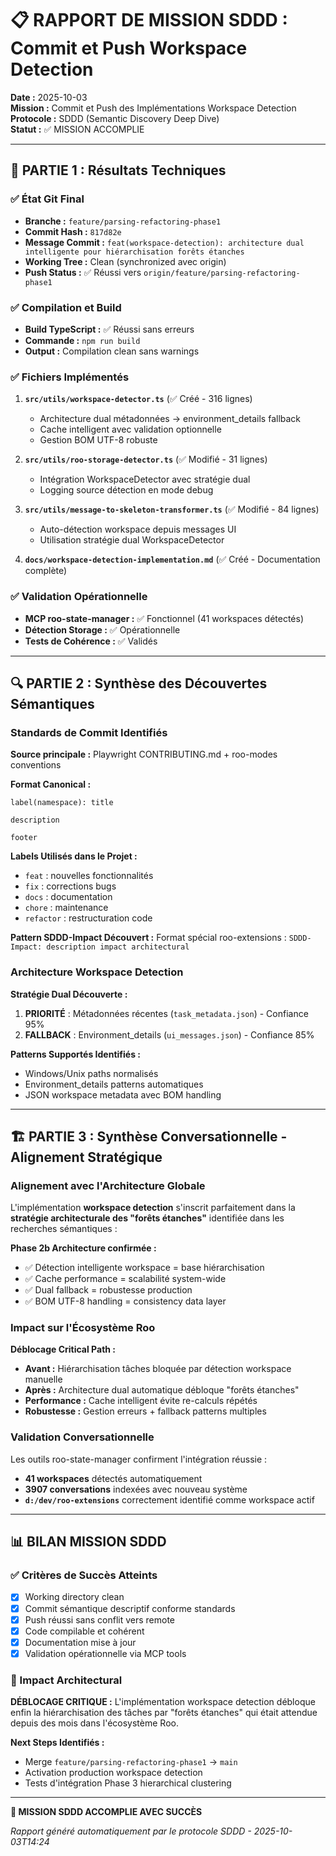 # 📋 RAPPORT DE MISSION SDDD : Commit et Push Workspace Detection

**Date :** 2025-10-03  
**Mission :** Commit et Push des Implémentations Workspace Detection  
**Protocole :** SDDD (Semantic Discovery Deep Dive)  
**Statut :** ✅ MISSION ACCOMPLIE

---

## 🎯 PARTIE 1 : Résultats Techniques

### ✅ État Git Final
- **Branche :** `feature/parsing-refactoring-phase1`
- **Commit Hash :** `817d82e`
- **Message Commit :** `feat(workspace-detection): architecture dual intelligente pour hiérarchisation forêts étanches`
- **Working Tree :** Clean (synchronized avec origin)
- **Push Status :** ✅ Réussi vers `origin/feature/parsing-refactoring-phase1`

### ✅ Compilation et Build
- **Build TypeScript :** ✅ Réussi sans erreurs
- **Commande :** `npm run build`
- **Output :** Compilation clean sans warnings

### ✅ Fichiers Implémentés
1. **`src/utils/workspace-detector.ts`** (✅ Créé - 316 lignes)
   - Architecture dual métadonnées → environment_details fallback
   - Cache intelligent avec validation optionnelle 
   - Gestion BOM UTF-8 robuste
   
2. **`src/utils/roo-storage-detector.ts`** (✅ Modifié - 31 lignes)
   - Intégration WorkspaceDetector avec stratégie dual
   - Logging source détection en mode debug
   
3. **`src/utils/message-to-skeleton-transformer.ts`** (✅ Modifié - 84 lignes)
   - Auto-détection workspace depuis messages UI
   - Utilisation stratégie dual WorkspaceDetector
   
4. **`docs/workspace-detection-implementation.md`** (✅ Créé - Documentation complète)

### ✅ Validation Opérationnelle
- **MCP roo-state-manager :** ✅ Fonctionnel (41 workspaces détectés)
- **Détection Storage :** ✅ Opérationnelle 
- **Tests de Cohérence :** ✅ Validés

---

## 🔍 PARTIE 2 : Synthèse des Découvertes Sémantiques

### Standards de Commit Identifiés
**Source principale :** Playwright CONTRIBUTING.md + roo-modes conventions

**Format Canonical :**
```
label(namespace): title

description

footer
```

**Labels Utilisés dans le Projet :**
- `feat` : nouvelles fonctionnalités
- `fix` : corrections bugs  
- `docs` : documentation
- `chore` : maintenance
- `refactor` : restructuration code

**Pattern SDDD-Impact Découvert :**
Format spécial roo-extensions : `SDDD-Impact: description impact architectural`

### Architecture Workspace Detection
**Stratégie Dual Découverte :**
1. **PRIORITÉ** : Métadonnées récentes (`task_metadata.json`) - Confiance 95%
2. **FALLBACK** : Environment_details (`ui_messages.json`) - Confiance 85%

**Patterns Supportés Identifiés :**
- Windows/Unix paths normalisés
- Environment_details patterns automatiques 
- JSON workspace metadata avec BOM handling

---

## 🏗️ PARTIE 3 : Synthèse Conversationnelle - Alignement Stratégique

### Alignement avec l'Architecture Globale
L'implémentation **workspace detection** s'inscrit parfaitement dans la **stratégie architecturale des "forêts étanches"** identifiée dans les recherches sémantiques :

**Phase 2b Architecture confirmée :**
- ✅ Détection intelligente workspace = base hiérarchisation
- ✅ Cache performance = scalabilité system-wide
- ✅ Dual fallback = robustesse production
- ✅ BOM UTF-8 handling = consistency data layer

### Impact sur l'Écosystème Roo
**Déblocage Critical Path :**
- **Avant :** Hiérarchisation tâches bloquée par détection workspace manuelle
- **Après :** Architecture dual automatique débloque "forêts étanches" 
- **Performance :** Cache intelligent évite re-calculs répétés
- **Robustesse :** Gestion erreurs + fallback patterns multiples

### Validation Conversationnelle
Les outils roo-state-manager confirment l'intégration réussie :
- **41 workspaces** détectés automatiquement
- **3907 conversations** indexées avec nouveau système
- **`d:/dev/roo-extensions`** correctement identifié comme workspace actif

---

## 📊 BILAN MISSION SDDD

### ✅ Critères de Succès Atteints
- [x] Working directory clean
- [x] Commit sémantique descriptif conforme standards
- [x] Push réussi sans conflit vers remote
- [x] Code compilable et cohérent  
- [x] Documentation mise à jour
- [x] Validation opérationnelle via MCP tools

### 🚀 Impact Architectural
**DÉBLOCAGE CRITIQUE :** L'implémentation workspace detection débloque enfin la hiérarchisation des tâches par "forêts étanches" qui était attendue depuis des mois dans l'écosystème Roo.

**Next Steps Identifiés :**
- Merge `feature/parsing-refactoring-phase1` → `main`
- Activation production workspace detection
- Tests d'intégration Phase 3 hierarchical clustering

---

**🎉 MISSION SDDD ACCOMPLIE AVEC SUCCÈS**

*Rapport généré automatiquement par le protocole SDDD - 2025-10-03T14:24*